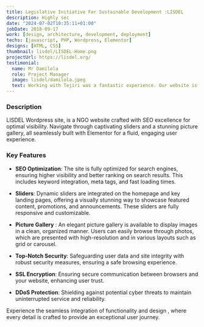 ```yaml
---
title: Legislative Initiative For Sustainable Development :LISDEL
description: Highly sec
date: "2024-07-02T10:35:11+01:00"
jobDate: 2018-09-17
work: [design, architecture, development, deployment]
techs: [javascript, PHP, Wordpress, Elementor]
designs: [HTML, CSS]
thumbnail: lisdel/LISDEL-Home.png
projectUrl: https://lisdel.org/
testimonial:
  name: Mr Damilola
  role: Project Manager
  image: lisdel/damilola.jpeg
  text: Working with Tejiri was a fantastic experience. Our website is now modern, fast, and user-friendly. His expertise in WordPress truly shines. Highly recommend!.
---
```


### Description

LISDEL Wordpress site, is a NGO website crafted with SEO excellence for optimal visibility. Navigate through captivating sliders and a stunning picture gallery, all seamlessly built with Elementor for a fluid, engaging user experience.

### Key Features

- **SEO Optimization**: The site is fully optimized for search engines, ensuring higher visibility and better ranking on search results. This includes keyword integration, meta tags, and fast loading times.

- **Sliders**: Dynamic sliders are integrated on the homepage and key landing pages, offering a visually stunning way to showcase featured content, promotions, and announcements. These sliders are fully responsive and customizable.

- **Picture Gallery** : An elegant picture gallery is available to display images in a clean, organized manner. Users can easily browse through photos, which are presented with high-resolution and in various layouts such as grid or carousel.

- **Top-Notch Security**: Safeguarding user data and site integrity with robust security measures, ensuring a safe browsing experience.

- **SSL Encryption**: Ensuring secure communication between browsers and your website, enhancing user trust.

- **DDoS Protection**: Shielding against potential cyber threats to maintain uninterrupted service and reliability.

Experience the seamless integration of functionality and design , where every detail is crafted to provide an exceptional user journey.
